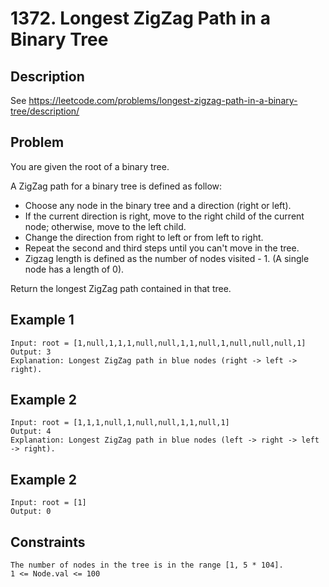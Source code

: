 # 1372. Longest ZigZag Path in a Binary Tree

## Description
See https://leetcode.com/problems/longest-zigzag-path-in-a-binary-tree/description/

## Problem
You are given the root of a binary tree.

A ZigZag path for a binary tree is defined as follow:

* Choose any node in the binary tree and a direction (right or left).
* If the current direction is right, move to the right child of the current node; otherwise, move to the left child.
* Change the direction from right to left or from left to right.
* Repeat the second and third steps until you can't move in the tree.
* Zigzag length is defined as the number of nodes visited - 1. (A single node has a length of 0).

Return the longest ZigZag path contained in that tree.

## Example 1

```
Input: root = [1,null,1,1,1,null,null,1,1,null,1,null,null,null,1]
Output: 3
Explanation: Longest ZigZag path in blue nodes (right -> left -> right).
```

## Example 2

```
Input: root = [1,1,1,null,1,null,null,1,1,null,1]
Output: 4
Explanation: Longest ZigZag path in blue nodes (left -> right -> left -> right).
```

## Example 2

```
Input: root = [1]
Output: 0
```

## Constraints

```
The number of nodes in the tree is in the range [1, 5 * 104].
1 <= Node.val <= 100
```